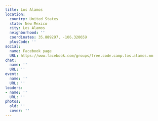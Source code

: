 ```yaml
---
title: Los Alamos
location:
  country: United States
  state: New Mexico
  city: Los Alamos
  neighborhood: ''
  coordinates: 35.889297, -106.320659
  plusCode: ''
social:
  name: Facebook page
  URL: https://www.facebook.com/groups/free.code.camp.los.alamos.nm
chat:
  name: ''
  URL: ''
event:
  name: ''
  URL: ''
leaders:
- name: ''
  URL: ''
photos:
  old: ''
  cover: ''
---
```

